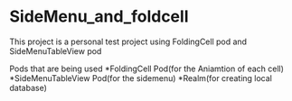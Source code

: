 # SideMenu_and_foldcell
This project is a personal test project using FoldingCell pod and SideMenuTableView pod

Pods that are being used
*FoldingCell Pod(for the Aniamtion of each cell)
*SideMenuTableView Pod(for the sidemenu)
*Realm(for creating local database)

